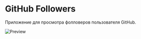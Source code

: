 # GitHub Followers

Приложение для просмотра фолловеров пользователя GitHub.

![Preview](https://github.com/KonstantinErmolenko/GHFollowers/blob/master/preview.gif)
